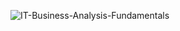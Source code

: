 
![IT-Business-Analysis-Fundamentals](https://github.com/user-attachments/assets/14313097-57cc-40ea-8861-18f0ddcf1879)
